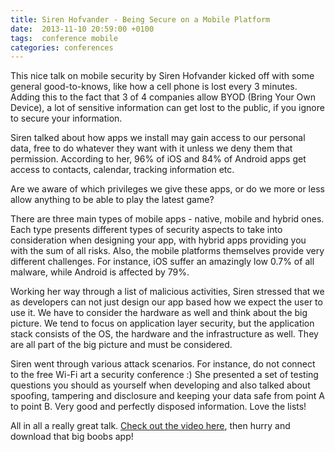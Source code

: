 ```yaml
---
title: Siren Hofvander - Being Secure on a Mobile Platform
date:  2013-11-10 20:59:00 +0100
tags:  conference mobile
categories: conferences
---
```


This nice talk on mobile security by Siren Hofvander kicked off with some general
good-to-knows, like how a cell phone is lost every 3 minutes. Adding this to the
fact that 3 of 4 companies allow BYOD (Bring Your Own Device), a lot of sensitive
information can get lost to the public, if you ignore to secure your information.

Siren talked about how apps we install may gain access to our personal data, free
to do whatever they want with it unless we deny them that permission. According to
her, 96% of iOS and 84% of Android apps get access to contacts, calendar, tracking
information etc. 

Are we aware of which privileges we give these apps, or do we more or less allow
anything to be able to play the latest game?

There are three main types of mobile apps - native, mobile and hybrid ones. Each
type presents different types of security aspects to take into consideration when
designing your app, with hybrid apps providing you with the sum of all risks. Also,
the mobile platforms themselves provide very different challenges. For instance,
iOS suffer an amazingly low 0.7% of all malware, while Android is affected by 79%.

Working her way through a list of malicious activities, Siren stressed that we as
developers can not just design our app based how we expect the user to use it. We
have to consider the hardware as well and think about the big picture. We tend to
focus on application layer security, but the application stack consists of the OS,
the hardware and the infrastructure as well. They are all part of the big picture
and must be considered.

Siren went through various attack scenarios. For instance, do not connect to the
free Wi-Fi art a security conference :) She presented a set of testing questions
you should as yourself when developing and also talked about spoofing, tampering
and disclosure and keeping your data safe from point A to point B. Very good and
perfectly disposed information. Love the lists!

All in all a really great talk. [Check out the video here](http://oredev.org/oredev2013/2013/videos.html),
then hurry and download that big boobs app!